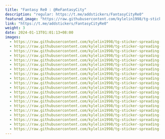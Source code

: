 ```yaml
---
title: "Fantasy Re0 : @ReFantasyCity"
description: "regular: https://t.me/addstickers/FantasyCityRe0"
featured_image: "https://raw.githubusercontent.com/kylelin1998/tg-sticker-spreading-worldwide-images/main/img/dab57b71-e6ff-40ae-9a8c-7da49fb60039.jpg"
link: "https://t.me/addstickers/FantasyCityRe0"
weight: 3
date: 2024-01-13T01:01:13+08:00
images:
  - https://raw.githubusercontent.com/kylelin1998/tg-sticker-spreading-worldwide-images/main/img/dab57b71-e6ff-40ae-9a8c-7da49fb60039.jpg
  - https://raw.githubusercontent.com/kylelin1998/tg-sticker-spreading-worldwide-images/main/img/53d30d3a-dc75-45b8-9f1a-b140159fd7c8.jpg
  - https://raw.githubusercontent.com/kylelin1998/tg-sticker-spreading-worldwide-images/main/img/d8952051-8aec-4656-9b13-24477bade8e8.jpg
  - https://raw.githubusercontent.com/kylelin1998/tg-sticker-spreading-worldwide-images/main/img/13647620-de18-4751-9ee4-52f4658e39b8.jpg
  - https://raw.githubusercontent.com/kylelin1998/tg-sticker-spreading-worldwide-images/main/img/92d57e66-2d4c-4d46-a476-f60e976a00e4.jpg
  - https://raw.githubusercontent.com/kylelin1998/tg-sticker-spreading-worldwide-images/main/img/f942c766-c403-4bb9-bec6-71940b9e6a6d.jpg
  - https://raw.githubusercontent.com/kylelin1998/tg-sticker-spreading-worldwide-images/main/img/b77b0efa-060a-4072-b62d-0cbb991f0766.jpg
  - https://raw.githubusercontent.com/kylelin1998/tg-sticker-spreading-worldwide-images/main/img/4d12861a-28aa-4e94-9b0e-86e5b4521b6e.jpg
  - https://raw.githubusercontent.com/kylelin1998/tg-sticker-spreading-worldwide-images/main/img/e937d870-ce97-4eff-a90c-dfea043df538.jpg
  - https://raw.githubusercontent.com/kylelin1998/tg-sticker-spreading-worldwide-images/main/img/91fb1e0e-e7d0-45f9-90d5-4d1ae7d34bdf.jpg
  - https://raw.githubusercontent.com/kylelin1998/tg-sticker-spreading-worldwide-images/main/img/c874bbb2-7fa5-4798-9475-e43a4ba3cdd1.jpg
  - https://raw.githubusercontent.com/kylelin1998/tg-sticker-spreading-worldwide-images/main/img/e055dece-1460-4035-a37f-73c0f7532af7.jpg
  - https://raw.githubusercontent.com/kylelin1998/tg-sticker-spreading-worldwide-images/main/img/b1954e9b-f6a3-428f-9100-b955e0c2aba0.jpg
  - https://raw.githubusercontent.com/kylelin1998/tg-sticker-spreading-worldwide-images/main/img/61e19a3f-5a7c-45c3-a85e-288831779514.jpg
  - https://raw.githubusercontent.com/kylelin1998/tg-sticker-spreading-worldwide-images/main/img/882f6de4-b599-4801-ad98-eb4d643be3fb.jpg
  - https://raw.githubusercontent.com/kylelin1998/tg-sticker-spreading-worldwide-images/main/img/ed8bf776-2ccc-460b-9581-84291b9ef2bd.jpg
  - https://raw.githubusercontent.com/kylelin1998/tg-sticker-spreading-worldwide-images/main/img/07197dd6-c87d-437e-a23c-dd4bc3a43d34.jpg
  - https://raw.githubusercontent.com/kylelin1998/tg-sticker-spreading-worldwide-images/main/img/fcf44201-05b5-4e97-8d77-fea9a30da127.jpg
  - https://raw.githubusercontent.com/kylelin1998/tg-sticker-spreading-worldwide-images/main/img/1eb16f43-4132-4e54-89b4-248a51f1cec9.jpg
  - https://raw.githubusercontent.com/kylelin1998/tg-sticker-spreading-worldwide-images/main/img/b0617595-2eaf-4877-8404-35b04f8c564e.jpg
---
```

